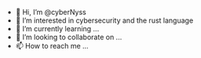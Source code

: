 - 👋 Hi, I’m @cyberNyss
- 👀 I’m interested in cybersecurity and the rust language
- 🌱 I’m currently learning ...
- 💞️ I’m looking to collaborate on ...
- 📫 How to reach me ...

<!---
cyberNyss/cyberNyss is a ✨ special ✨ repository because its `README.md` (this file) appears on your GitHub profile.
You can click the Preview link to take a look at your changes.
--->
